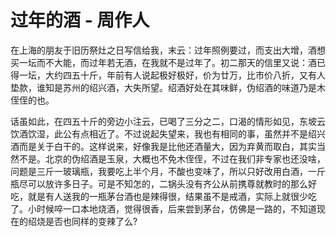 # 过年的酒 - 周作人

在上海的朋友于旧历祭灶之日写信给我，末云：过年照例要过，而支出大增，酒想买一坛而不大能，而过年若无酒，在我就不是过年了。初二那天的信里又说：酒已得一坛，大约四五十斤，年前有人说起极好极好，价为廿万，比市价八折，又有人垫款，谁知是苏州的绍兴酒，大失所望。绍酒好处在其味鲜，伪绍酒的味道乃是木侄侄的也。

话虽如此，在四五十斤的旁边小注云，已喝了三分之二，口渴的情形如见，东坡云饮酒饮湿，此公有点相近了。不过说起失望来，我也有相同的事，虽然并不是绍兴酒而是关于白干的。这样说来，好像我是比他还酒量大，因为弃黄而取白，其实当然不是。北京的伪绍酒是玉泉，大概也不免木侄侄，不过在我们非专家也还没啥，问题是三斤一玻璃瓶，我要吃上半个月，不酸也变味了，所以只好改用白酒，一斤瓶尽可以放许多日子。可是不知怎的，二锅头没有齐公从前携尊就教时的那么好吃，就是有人送我的一瓶茅台酒也是辣得很，结果虽不是戒酒，实际上就很少吃了。小时候啐一口本地烧酒，觉得很香，后来尝到茅台，仿佛是一路的，不知道现在的绍烧是否也同样的变辣了么?
